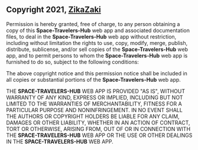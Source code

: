 ## Copyright 2021, [ZikaZaki](https://github.com/ZikaZaki)

Permission is hereby granted, free of charge, to any person obtaining a copy of this **Space-Travelers-Hub** web app and associated documentation files, to deal in the **Space-Travelers-Hub** web app without restriction, including without limitation the rights to use, copy, modify, merge, publish, distribute, sublicense, and/or sell copies of the **Space-Travelers-Hub** web app, and to permit persons to whom the **Space-Travelers-Hub** web app is furnished to do so, subject to the following conditions:

The above copyright notice and this permission notice shall be included in all copies or substantial portions of the **Space-Travelers-Hub** web app.

THE **SPACE-TRAVELERS-HUB** WEB APP IS PROVIDED "AS IS", WITHOUT WARRANTY OF ANY KIND, EXPRESS OR IMPLIED, INCLUDING BUT NOT LIMITED TO THE WARRANTIES OF MERCHANTABILITY, FITNESS FOR A PARTICULAR PURPOSE AND NONINFRINGEMENT. IN NO EVENT SHALL THE AUTHORS OR COPYRIGHT HOLDERS BE LIABLE FOR ANY CLAIM, DAMAGES OR OTHER LIABILITY, WHETHER IN AN ACTION OF CONTRACT, TORT OR OTHERWISE, ARISING FROM, OUT OF OR IN CONNECTION WITH THE **SPACE-TRAVELERS-HUB** WEB APP OR THE USE OR OTHER DEALINGS IN THE **SPACE-TRAVELERS-HUB** WEB APP.
